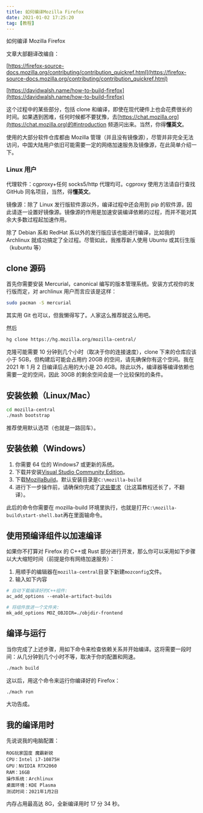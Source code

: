 ```yaml
---
title: 如何编译Mozilla Firefox
date: 2021-01-02 17:25:20
tag: [教程]
---
```


如何编译 Mozilla Firefox

<!--more-->

文章大部翻译改编自：

[https://firefox-source-docs.mozilla.org/contributing/contribution_quickref.html](https://firefox-source-docs.mozilla.org/contributing/contribution_quickref.html)

[https://davidwalsh.name/how-to-build-firefox](https://davidwalsh.name/how-to-build-firefox)

这个过程中的某些部分，包括 clone 和编译，即使在现代硬件上也会花费很长的时间。如果遇到困难，任何时候都不要犹豫，去[https://chat.mozilla.org](https://chat.mozilla.org)的#introduction 频道问出来。当然，你得**懂英文**。

使用的大部分软件仓库都由 Mozilla 管理（并且没有镜像源），尽管并非完全无法访问，中国大陆用户依旧可能需要一定的网络加速服务及镜像源，在此简单介绍一下。

### Linux 用户

代理软件：cgproxy+任何 socks5/http 代理均可。cgproxy 使用方法请自行查找 GitHub 同名项目，当然，得**懂英文**。

镜像源：除了 Linux 发行版软件源以外，编译过程中还会用到 pip 的软件源，因此请逐一设置好镜像源。镜像源的作用是加速安装编译依赖的过程，而并不能对其余大多数过程起加速作用。

除了 Debian 系和 RedHat 系以外的发行版应该也能进行编译，比如我的 Archlinux 就成功搞定了全过程。尽管如此，我推荐新人使用 Ubuntu 或其衍生版（kubuntu 等）

## clone 源码

首先你需要安装 Mercurial，canonical 编写的版本管理系统。安装方式视你的发行版而定，对 archlinux 用户而言应该是这样：

```bash
sudo pacman -S mercurial
```

其实用 Git 也可以，但我懒得写了。人家这么推荐就这么用吧。

然后

```bash
hg clone https://hg.mozilla.org/mozilla-central/
```

克隆可能需要 10 分钟到几个小时（取决于你的连接速度），clone 下来的仓库应该小于 5GB，但构建后可能会占用约 20GB 的空间，请先确保你有这个空间。我在 2021 年 1 月 2 日编译后占用的大小是 20.4GB。除此以外，编译器等编译依赖也需要一定的空间，因此 30GB 的剩余空间会是一个比较保险的条件。

## 安装依赖（Linux/Mac）

```bash
cd mozilla-central
./mash bootstrap
```

推荐使用默认选项（也就是一路回车）。

## 安装依赖（Windows）

1. 你需要 64 位的 Windows7 或更新的系统。
2. 下载并安装[Visual Studio Community Edition](https://visualstudio.microsoft.com/downloads/)。
3. 下载[MozillaBuild](https://ftp.mozilla.org/pub/mozilla.org/mozilla/libraries/win32/MozillaBuildSetup-Latest.exe)。默认安装目录是`C:\mozilla-build`
4. 进行下一步操作前，请确保你完成了[这些要求](https://firefox-source-docs.mozilla.org/setup/windows_build.html#building-firefox-on-windows)（比这篇教程还长了，不翻译）。

此后的命令你需要在 mozilla-build 环境里执行，也就是打开`C:\mozilla-build\start-shell.bat`再在里面输命令。

## 使用预编译组件以加速编译

如果你不打算对 Firefox 的 C++或 Rust 部分进行开发，那么你可以采用如下步骤以大大缩短时间（前提是你有网络加速服务）：

1. 用顺手的编辑器在`mozilla-central`目录下新建`mozconfig`文件。
2. 输入如下内容

```makefile
# 自动下载编译好的C++组件:
ac_add_options --enable-artifact-builds

# 将组件放进一个文件夹:
mk_add_options MOZ_OBJDIR=./objdir-frontend
```

## 编译与运行

当你完成了上述步骤，用如下命令来检查依赖关系并开始编译。这将需要一段时间：从几分钟到几个小时不等，取决于你的配置和网速。

```bash
./mach build
```

这以后，用这个命令来运行你编译好的 Firefox：

```bash
./mach run
```

大功告成。

## 我的编译用时

先说说我的电脑配置：

```
ROG玩家国度 魔霸新锐
CPU：Intel i7-10875H
GPU：NVIDIA RTX2060
RAM：16GB
操作系统：Archlinux
桌面环境：KDE Plasma
测试时间：2021年1月2日
```

内存占用最高达 8G，全新编译用时 17 分 34 秒。
